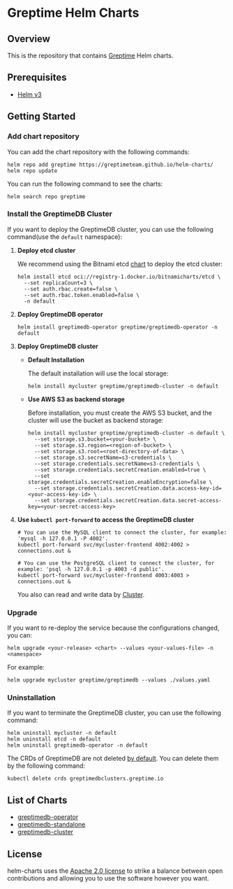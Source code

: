 # Greptime Helm Charts

## Overview

This is the repository that contains [Greptime](https://greptime.com/) Helm charts.

## Prerequisites

- [Helm v3](https://helm.sh/docs/intro/install/)

## Getting Started

### Add chart repository

You can add the chart repository with the following commands:

```console
helm repo add greptime https://greptimeteam.github.io/helm-charts/
helm repo update
```

You can run the following command to see the charts:

```console
helm search repo greptime
```

### Install the GreptimeDB Cluster

If you want to deploy the GreptimeDB cluster, you can use the following command(use the `default` namespace):

1. **Deploy etcd cluster**

   We recommend using the Bitnami etcd [chart](https://github.com/bitnami/charts/blob/main/bitnami/etcd/README.md) to deploy the etcd cluster:

   ```console
   helm install etcd oci://registry-1.docker.io/bitnamicharts/etcd \
     --set replicaCount=3 \
     --set auth.rbac.create=false \
     --set auth.rbac.token.enabled=false \
     -n default
   ```

2. **Deploy GreptimeDB operator**

   ```console
   helm install greptimedb-operator greptime/greptimedb-operator -n default
   ```

3. **Deploy GreptimeDB cluster**

   - **Default Installation**

     The default installation will use the local storage:
     
     ```console
     helm install mycluster greptime/greptimedb-cluster -n default
     ```

   - **Use AWS S3 as backend storage**

     Before installation, you must create the AWS S3 bucket, and the cluster will use the bucket as backend storage:
     
     ```console
     helm install mycluster greptime/greptimedb-cluster -n default \
       --set storage.s3.bucket=<your-bucket> \
       --set storage.s3.region=<region-of-bucket> \
       --set storage.s3.root=<root-directory-of-data> \
       --set storage.s3.secretName=s3-credentials \
       --set storage.credentials.secretName=s3-credentials \
       --set storage.credentials.secretCreation.enabled=true \
       --set storage.credentials.secretCreation.enableEncryption=false \
       --set storage.credentials.secretCreation.data.access-key-id=<your-access-key-id> \
       --set storage.credentials.secretCreation.data.secret-access-key=<your-secret-access-key>
     ```

4. **Use `kubectl port-forward` to access the GreptimeDB cluster**

   ```console
   # You can use the MySQL client to connect the cluster, for example: 'mysql -h 127.0.0.1 -P 4002'.
   kubectl port-forward svc/mycluster-frontend 4002:4002 > connections.out &
   
   # You can use the PostgreSQL client to connect the cluster, for example: 'psql -h 127.0.0.1 -p 4003 -d public'.
   kubectl port-forward svc/mycluster-frontend 4003:4003 > connections.out &
   ```

   You also can read and write data by [Cluster](https://docs.greptime.com/user-guide/cluster).

### Upgrade

If you want to re-deploy the service because the configurations changed, you can:

```console
helm upgrade <your-release> <chart> --values <your-values-file> -n <namespace>
```

For example:

```console
helm upgrade mycluster greptime/greptimedb --values ./values.yaml
```

### Uninstallation

If you want to terminate the GreptimeDB cluster, you can use the following command:

```console
helm uninstall mycluster -n default
helm uninstall etcd -n default
helm uninstall greptimedb-operator -n default
```

The CRDs of GreptimeDB are not deleted [by default](https://helm.sh/docs/topics/charts/#limitations-on-crds). You can delete them by the following command:

```console
kubectl delete crds greptimedbclusters.greptime.io
```

## List of Charts

- [greptimedb-operator](./charts/greptimedb-operator/README.md)
- [greptimedb-standalone](./charts/greptimedb-standalone/README.md)
- [greptimedb-cluster](./charts/greptimedb-cluster/README.md)

## License

helm-charts uses the [Apache 2.0 license](./LICENSE) to strike a balance between open contributions and allowing you to use the software however you want.

